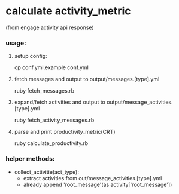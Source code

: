 # calculate activity_metric

(from engage activity api response)

### usage:

1. setup config:

    cp conf.yml.example conf.yml

2. fetch messages and output to output/messages.[type].yml

    ruby fetch_messages.rb

3. expand/fetch activities and output to output/message_activities.[type].yml

    ruby fetch_activity_messages.rb

4. parse and print productivity_metric(CRT)

    ruby calculate_productivity.rb


### helper methods:
* collect_activitie(act_type):
  * extract activities from out/message_activities.[type].yml
  * already append 'root_message'(as activity['root_message'])
